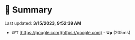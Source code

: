 # 📖 Summary
Last updated: **3/15/2023, 9:52:39 AM**

- `GET` [https://google.com](https://google.com) - **Up** (205ms)
